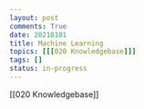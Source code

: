 ```yaml
---
layout: post
comments: True
date: 20210101
title: Machine Learning
topics: [[[020 Knowledgebase]]]
tags: []
status: in-progress
---
```


[[020 Knowledgebase]]
